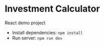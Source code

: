 # Investment Calculator
React demo project

* Install dependencies: `npm install`
* Run server: `npm run dev`
